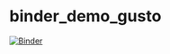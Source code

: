 # binder_demo_gusto

[![Binder](https://mybinder.org/badge_logo.svg)](https://mybinder.org/v2/gh/StanfordASL/binder_demo_gusto.git/master?filepath=quadrotor_CSM.ipynb)
